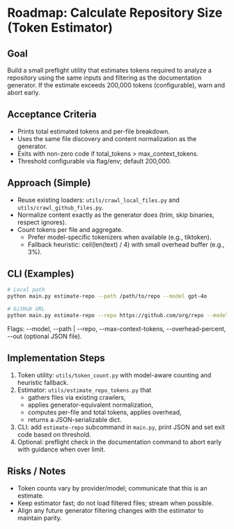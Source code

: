 # Roadmap: Calculate Repository Size (Token Estimator)

## Goal
Build a small preflight utility that estimates tokens required to analyze a repository using the same inputs and filtering as the documentation generator. If the estimate exceeds 200,000 tokens (configurable), warn and abort early.

## Acceptance Criteria
- Prints total estimated tokens and per-file breakdown.
- Uses the same file discovery and content normalization as the generator.
- Exits with non-zero code if total_tokens > max_context_tokens.
- Threshold configurable via flag/env; default 200,000.

## Approach (Simple)
- Reuse existing loaders: `utils/crawl_local_files.py` and `utils/crawl_github_files.py`.
- Normalize content exactly as the generator does (trim, skip binaries, respect ignores).
- Count tokens per file and aggregate.
  - Prefer model-specific tokenizers when available (e.g., tiktoken).
  - Fallback heuristic: ceil(len(text) / 4) with small overhead buffer (e.g., 3%).

## CLI (Examples)
```bash
# Local path
python main.py estimate-repo --path /path/to/repo --model gpt-4o

# GitHub URL
python main.py estimate-repo --repo https://github.com/org/repo --model claude-3-5-sonnet
```

Flags: --model, --path | --repo, --max-context-tokens, --overhead-percent, --out (optional JSON file).

## Implementation Steps
1) Token utility: `utils/token_count.py` with model-aware counting and heuristic fallback.
2) Estimator: `utils/estimate_repo_tokens.py` that
   - gathers files via existing crawlers,
   - applies generator-equivalent normalization,
   - computes per-file and total tokens, applies overhead,
   - returns a JSON-serializable dict.
3) CLI: add `estimate-repo` subcommand in `main.py`, print JSON and set exit code based on threshold.
4) Optional: preflight check in the documentation command to abort early with guidance when over limit.

## Risks / Notes
- Token counts vary by provider/model; communicate that this is an estimate.
- Keep estimator fast; do not load filtered files; stream when possible.
- Align any future generator filtering changes with the estimator to maintain parity.
